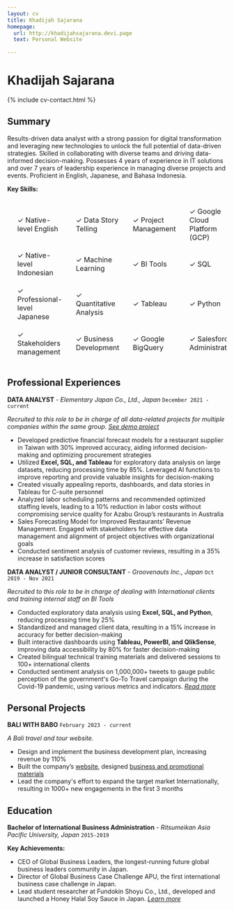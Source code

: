 ```yaml
---
layout: cv
title: Khadijah Sajarana
homepage:
  url: http://khadijahsajarana.devi.page
  text: Personal Website
  
---
```


# Khadijah Sajarana

{% include cv-contact.html %}

## Summary

Results-driven data analyst with a strong passion for digital transformation and leveraging new technologies to unlock the full potential of data-driven strategies. Skilled in collaborating with diverse teams and driving data-informed decision-making. Possesses 4 years of experience in IT solutions and over 7 years of leadership experience in managing diverse projects and events. Proficient in English, Japanese, and Bahasa Indonesia.

**Key Skills:**

<table style="border-collapse: separate; border-spacing: 15px;">
  <tr>
    <td>✓ Native-level English</td>
    <td>✓ Data Story Telling</td>
    <td>✓ Project Management</td>
    <td>✓ Google Cloud Platform (GCP)</td>
  </tr>
  <tr>
    <td>✓ Native-level Indonesian</td>
    <td>✓ Machine Learning</td>
    <td>✓ BI Tools</td>
    <td>✓ SQL</td>
  </tr>
  <tr>
    <td>✓ Professional-level Japanese</td>
    <td>✓ Quantitative Analysis</td>
    <td>✓ Tableau</td>
    <td>✓ Python</td>
  </tr>
  <tr>
    <td>✓ Stakeholders management</td>
    <td>✓ Business Development</td>
    <td>✓ Google BigQuery</td>
    <td>✓ Salesforce Administration</td>
  </tr>
</table>


## Professional Experiences

**DATA ANALYST** - *Elementary Japan Co., Ltd., Japan* `December 2021 - current`

*Recruited to this role to be in charge of all data-related projects for multiple companies within the same group.* [*See demo project*](https://public.tableau.com/views/SalesandMarginDashboard-Demo/Home?:language=en-US&publish=yes&:display_count=n&:origin=viz_share_link)

- Developed predictive financial forecast models for a restaurant supplier in Taiwan with 30% improved accuracy, aiding informed decision-making and optimizing procurement strategies
- Utilized **Excel, SQL, and Tableau** for exploratory data analysis on large datasets, reducing processing time by 85%. Leveraged AI functions to improve reporting and provide valuable insights for decision-making
- Created visually appealing reports, dashboards, and data stories in Tableau for C-suite personnel
- Analyzed labor scheduling patterns and recommended optimized staffing levels, leading to a 10% reduction in labor costs without compromising service quality for Azabu Group’s restaurants in Australia
- Sales Forecasting Model for Improved Restaurants’ Revenue Management. Engaged with stakeholders for effective data management and alignment of project objectives with organizational goals
- Conducted sentiment analysis of customer reviews, resulting in a 35% increase in satisfaction scores



**DATA ANALYST / JUNIOR CONSULTANT** - *Groovenauts Inc., Japan* `Oct 2019 - Nov 2021`

*Recruited to this role to be in charge of dealing with International clients and training internal staff on BI Tools*

- Conducted exploratory data analysis using **Excel, SQL, and Python**, reducing processing time by 25%
- Standardized and managed client data, resulting in a 15% increase in accuracy for better decision-making
- Built interactive dashboards using **Tableau, PowerBI, and QlikSense**, improving data accessibility by 80% for faster decision-making
- Created bilingual technical training materials and delivered sessions to 100+ international clients 
- Conducted sentiment analysis on 1,000,000+ tweets to gauge public perception of the government's Go-To Travel campaign during the Covid-19 pandemic, using various metrics and indicators. [*Read more*](https://www.magellanic-clouds.com/blocks/blog/hints/using_magellan_blocks_and_tableau_to_understand_trends_around_covid-19/)


## Personal Projects

**BALI WITH BABO** `February 2023 - current`

*A Bali travel and tour website.*
- Design and implement the business development plan, increasing revenue by 110%
- Built the company’s [website](https://www.baliwithbabo.com), designed [business and promotional materials](https://ko-fi.com/s/1d9bd81c3b)
- Lead the company's effort to expand the target market Internationally, resulting in 1000+ new engagements in the first 3 months 

## Education

**Bachelor of International Business Administration** - *Ritsumeikan Asia Pacific University, Japan* `2015-2019`

**Key Achievements:** 

- CEO of Global Business Leaders, the longest-running future global business leaders community in Japan.
- Director of Global Business Case Challenge APU, the first international business case challenge in Japan. 
- Lead student researcher at Fundokin Shoyu Co., Ltd., developed and launched a Honey Halal Soy Sauce in Japan. [*Learn more*](https://www.youtube.com/watch?v=i5KO-UH9EKY&themeRefresh=1)
